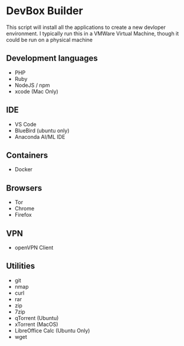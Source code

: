 # DevBox Builder

This script will install all the applications to create a new devloper environment. I typically run this in a VMWare Virtual Machine, though it could be run on a physical machine

## Development languages

- PHP
- Ruby
- NodeJS / npm
- xcode (Mac Only)

## IDE

- VS Code
- BlueBird (ubuntu only)
- Anaconda AI/ML IDE

## Containers

- Docker

## Browsers

- Tor
- Chrome
- Firefox

## VPN

- openVPN Client

## Utilities

- git
- nmap
- curl
- rar
- zip
- 7zip
- qTorrent (Ubuntu)
- xTorrent (MacOS)
- LibreOffice Calc (Ubuntu Only)
- wget
